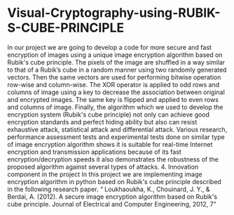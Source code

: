 # Visual-Cryptography-using-RUBIK-S-CUBE-PRINCIPLE
In our project we are going to develop a code for more secure and fast encryption of images using a unique image encryption algorithm based on Rubik's cube principle. The pixels of the image are shuffled in a way similar to that of a Rubik’s cube in a random manner using two randomly generated vectors. Then the same vectors are used for performing bitwise operation row-wise and column-wise. The XOR operator is applied to odd rows and columns of image using a key to decrease the association between original and encrypted images. The same key is flipped and applied to even rows and columns of image.
Finally, the algorithm which we used to develop the encryption system (Rubik's cube principle) not only can achieve good encryption standards and perfect hiding ability but also can resist exhaustive attack, statistical attack and differential attack.
Various research, performance assessment tests and experimental tests done on similar type of image encryption algorithm shows it is suitable for real-time Internet encryption and transmission applications because of its fast encryption/decryption speeds it also demonstrates the robustness of the proposed algorithm against several types of attacks.
4. Innovation component in the project
In this project we are implementing ​image encryption algorithm in python based on Rubik's cube principle ​described in the following research paper. ​“ ​Loukhaoukha, K., Chouinard, J. Y., & Berdai, A. (2012). A secure image encryption algorithm based on Rubik's cube principle. Journal of Electrical and Computer Engineering, 2012, 7”
